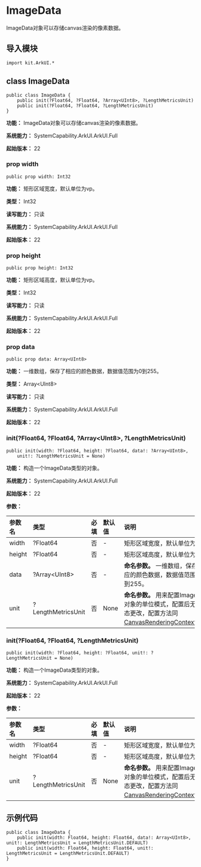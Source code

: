 # ImageData

ImageData对象可以存储canvas渲染的像素数据。

## 导入模块

```cangjie
import kit.ArkUI.*
```

## class ImageData

```cangjie
public class ImageData {
    public init(?Float64, ?Float64, ?Array<UInt8>, ?LengthMetricsUnit)
    public init(?Float64, ?Float64, ?LengthMetricsUnit)
}
```

**功能：** ImageData对象可以存储canvas渲染的像素数据。

**系统能力：** SystemCapability.ArkUI.ArkUI.Full

**起始版本：** 22

### prop width

```cangjie
public prop width: Int32
```

**功能：** 矩形区域宽度，默认单位为vp。

**类型：** Int32

**读写能力：** 只读

**系统能力：** SystemCapability.ArkUI.ArkUI.Full

**起始版本：** 22

### prop height

```cangjie
public prop height: Int32
```

**功能：** 矩形区域高度，默认单位为vp。

**类型：** Int32

**读写能力：** 只读

**系统能力：** SystemCapability.ArkUI.ArkUI.Full

**起始版本：** 22

### prop data

```cangjie
public prop data: Array<UInt8>
```

**功能：** 一维数组，保存了相应的颜色数据，数据值范围为0到255。

**类型：** Array\<UInt8>

**读写能力：** 只读

**系统能力：** SystemCapability.ArkUI.ArkUI.Full

**起始版本：** 22

### init(?Float64, ?Float64, ?Array\<UInt8>, ?LengthMetricsUnit)

```cangjie
public init(width: ?Float64, height: ?Float64, data!: ?Array<UInt8>,
    unit!: ?LengthMetricsUnit = None)
```

**功能：** 构造一个ImageData类型的对象。

**系统能力：** SystemCapability.ArkUI.ArkUI.Full

**起始版本：** 22

**参数：**

|参数名|类型|必填|默认值|说明|
|:---|:---|:---|:---|:---|
|width|?Float64|否|-|矩形区域宽度，默认单位为vp。|
|height|?Float64|否|-|矩形区域高度，默认单位为vp。|
|data|?Array\<UInt8>|否|-|**命名参数。** 一维数组，保存了相应的颜色数据，数据值范围为0到255。|
|unit|?LengthMetricsUnit|否|None|**命名参数。** 用来配置ImageData对象的单位模式，配置后无法动态更改，配置方法同[CanvasRenderingContext2D]()。|

### init(?Float64, ?Float64, ?LengthMetricsUnit)

```cangjie
public init(width: ?Float64, height: ?Float64, unit!: ?LengthMetricsUnit = None)
```

**功能：** 构造一个ImageData类型的对象。

**系统能力：** SystemCapability.ArkUI.ArkUI.Full

**起始版本：** 22

**参数：**

|参数名|类型|必填|默认值|说明|
|:---|:---|:---|:---|:---|
|width|?Float64|否|-|矩形区域宽度，默认单位为vp。|
|height|?Float64|否|-|矩形区域高度，默认单位为vp。|
|unit|?LengthMetricsUnit|否|None|**命名参数。** 用来配置ImageData对象的单位模式，配置后无法动态更改，配置方法同[CanvasRenderingContext2D]()。|

## 示例代码

<!-- run -->

```cangjie
public class ImageData {
    public init(width: Float64, height: Float64, data!: Array<UInt8>, unit!: LengthMetricsUnit = LengthMetricsUnit.DEFAULT)
    public init(width: Float64, height: Float64, unit!: LengthMetricsUnit = LengthMetricsUnit.DEFAULT)
}
```